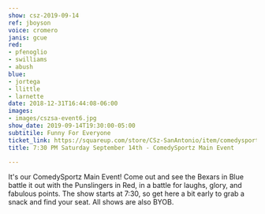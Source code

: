 ```yaml
---
show: csz-2019-09-14
ref: jboyson
voice: cromero
janis: gcue
red:
- pfenoglio
- swilliams
- abush
blue:
- jortega
- llittle
- larnette
date: 2018-12-31T16:44:08-06:00
images:
- images/cszsa-event6.jpg
show_date: 2019-09-14T19:30:00-05:00
subtitile: Funny For Everyone
ticket_link: https://squareup.com/store/CSz-SanAntonio/item/comedysportz-saturday-august-st
title: 7:30 PM Saturday September 14th - ComedySportz Main Event

---
```

It's our ComedySportz Main Event! Come out and see the Bexars in Blue battle it out with the Punslingers in Red, in a battle for laughs, glory, and fabulous points. The show starts at 7:30, so get here a bit early to grab a snack and find your seat. All shows are also BYOB.
